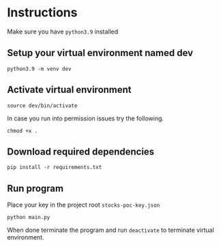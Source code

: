 # Instructions
Make sure you have `python3.9` installed

## Setup your virtual environment named **dev**
`python3.9 -m venv dev`

## Activate virtual environment
`source dev/bin/activate`

In case you run into permission issues try the following.

`chmod +x .`

## Download required dependencies
`pip install -r requirements.txt`

## Run program
Place your key in the project root `stocks-poc-key.json`

`python main.py`

When done terminate the program and run `deactivate` to terminate virtual environment.